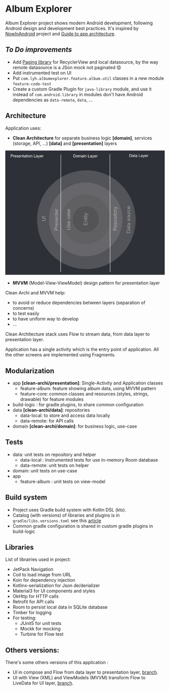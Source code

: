 # Album Explorer

Album Explorer project shows modern Android development, following Android design and development
best practices. It's inspired by [NowInAndroid](https://github.com/android/nowinandroid) project
and [Guide to app architecture](https://developer.android.com/topic/architecture).

## _To Do improvements_

- Add [Paging library](https://developer.android.com/topic/libraries/architecture/paging/v3-overview) for RecyclerView and local datasource, by the way remote datasource is a JSon mock not paginated 😟
- Add instrumented test on UI
- Put `com.lyh.albumexplorer.feature.album.util` classes in a new module `feature-code-test`
- Create a custom Gradle Plugin for `java-library` module, and use it instead of `com.android.library` in modules don't have Android dependencies as `data-remote`, `data`, ...

## Architecture

Application uses:

- **Clean Architecture** for separate business logic **[domain]**, services (storage, API,
  ...) **[data]** and **[presentation]** layers

![Clean Architecture](doc/clean-archi.png)

- **MVVM** (Model-View-ViewModel) design pattern for presentation layer

Clean Archi and MVVM help:

- to avoid or reduce dependencies between layers (separation of concerns)
- to test easily
- to have uniform way to develop
- ...

Clean Architecture stack uses Flow to stream data, from data layer to presentation layer.

Application has a single activity which is the entry point of application. All the other screens are
implemented using Fragments.

## Modularization

- app **[clean-archi/presentation]**: Single-Activity and Application classes
    - feature-album: feature showing album data, using MVVM pattern
    - feature-core: common classes and resources (styles, strings, drawable) for feature modules
- build-logic : for gradle plugins, to share common configuration
- data **[clean-archi/data]**: repositories
    - data-local: to store and access data locally
    - data-remote: for API calls
- domain **[clean-archi/domain]**: for business logic, use-case

## Tests

- data: unit tests on repository and helper
    - data-local : Instrumented tests for use in-memory Room database
    - data-remote: unit tests on helper
- domain: unit tests on use-case
- app
    - feature-album : unit tests on view-model

## Build system

- Project uses Gradle build system with Kotlin DSL (kts).
- Catalog (with versions) of libraries and plugins is in `gradle/libs.versions.toml` see
  this [article](https://proandroiddev.com/gradle-version-catalogs-for-an-awesome-dependency-management-f2ba700ff894)
- Common gradle configuration is shared in custom gradle plugins in build-logic

## Libraries

List of librairies used in project:

- JetPack Navigation
- Coil to load image from URL
- Koin for dependency injection
- Kotlinx-serialization for Json de/derializer
- Material3 for UI components and styles
- OkHttp for HTTP calls
- Retrofit for API calls
- Room to persist local data in SQLite database
- Timber for logging
- For testing:
    - JUnit5 for unit tests
    - Mockk for mocking
    - Turbine for Flow test

## Others versions:

There's some others versions of this application : 
- UI in compose and Flow from data layer to presentation layer, [branch](https://github.com/laurentyhuel/AlbumExplorer/tree/main).
- UI with View (XML) and ViewModels (MVVM) transform Flow to LiveData for UI layer, [branch](https://github.com/laurentyhuel/AlbumExplorer/tree/flow-livedata).
